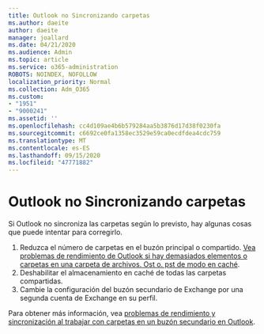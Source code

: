 ```yaml
---
title: Outlook no Sincronizando carpetas
ms.author: daeite
author: daeite
manager: joallard
ms.date: 04/21/2020
ms.audience: Admin
ms.topic: article
ms.service: o365-administration
ROBOTS: NOINDEX, NOFOLLOW
localization_priority: Normal
ms.collection: Adm_O365
ms.custom:
- "1951"
- "9000241"
ms.assetid: ''
ms.openlocfilehash: cc4d109ae4b6b579284aa5b3876d17d38f0230fa
ms.sourcegitcommit: c6692ce0fa1358ec3529e59ca0ecdfdea4cdc759
ms.translationtype: MT
ms.contentlocale: es-ES
ms.lasthandoff: 09/15/2020
ms.locfileid: "47771882"
---
```

# <a name="outlook-not-synching-folders"></a>Outlook no Sincronizando carpetas

Si Outlook no sincroniza las carpetas según lo previsto, hay algunas cosas que puede intentar para corregirlo.

1. Reduzca el número de carpetas en el buzón principal o compartido. [Vea problemas de rendimiento de Outlook si hay demasiados elementos o carpetas en una carpeta de archivos. Ost o. pst de modo en caché](https://support.microsoft.com/help/2768656).
2. Deshabilitar el almacenamiento en caché de todas las carpetas compartidas.
3. Cambie la configuración del buzón secundario de Exchange por una segunda cuenta de Exchange en su perfil.

Para obtener más información, vea [problemas de rendimiento y sincronización al trabajar con carpetas en un buzón secundario en Outlook](https://support.microsoft.com/help/3115602).
